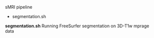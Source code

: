 sMRI pipeline
- segmentation.sh

**segmentation.sh** 
Running FreeSurfer segmentation on 3D-T1w mprage data 
